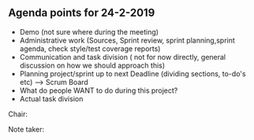 ## Agenda points for 24-2-2019

- Demo (not sure where during the meeting)
- Administrative work (Sources, Sprint review, sprint planning,sprint agenda, check style/test coverage reports)
- Communication and task division ( not for now directly, general discussion on how we should approach this)
- Planning project/sprint up to next Deadline (dividing sections, to-do's etc) --> Scrum Board
- What do people WANT to do during this project?
- Actual task division

Chair:

Note taker:

